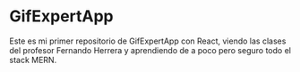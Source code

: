# GifExpertApp

Este es mi primer repositorio de GifExpertApp con React, viendo las clases del profesor Fernando Herrera y aprendiendo de a poco pero seguro todo el stack MERN.
